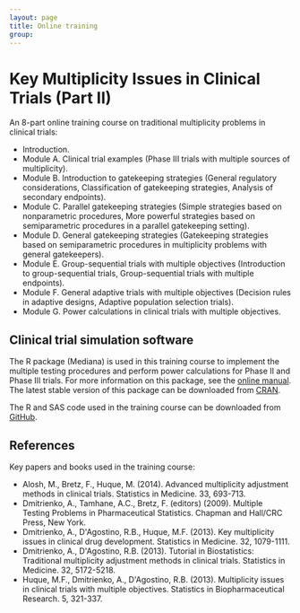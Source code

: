 ```yaml
---
layout: page
title: Online training
group: 
---
```


# Key Multiplicity Issues in Clinical Trials (Part II)

An 8-part online training course on traditional multiplicity problems in clinical trials:

* Introduction.
* Module A. Clinical trial examples (Phase III trials with multiple sources of multiplicity).
* Module B. Introduction to gatekeeping strategies (General regulatory considerations, Classification of gatekeeping strategies, Analysis of secondary endpoints).
* Module C. Parallel gatekeeping strategies (Simple strategies based on nonparametric procedures, More powerful strategies based on semiparametric procedures in a parallel gatekeeping setting).
* Module D. General gatekeeping strategies (Gatekeeping strategies based on semiparametric procedures in multiplicity problems with general gatekeepers).
* Module E. Group-sequential trials with multiple objectives (Introduction to group-sequential trials, Group-sequential trials with multiple endpoints).
* Module F. General adaptive trials with multiple objectives (Decision rules in adaptive designs, Adaptive population selection trials).
* Module G. Power calculations in clinical trials with multiple objectives.

## Clinical trial simulation software

The R package (Mediana) is used in this training course to implement the multiple testing procedures and perform power calculations for Phase II and Phase III trials. For more information on this package, see the [online manual](http://gpaux.github.io/Mediana). The latest stable version of this package can be downloaded from [CRAN](https://cran.r-project.org/web/packages/Mediana/index.html). 

The R and SAS code used in the training course can be downloaded from [GitHub](https://github.com/medianasoft/MultCompSAS).

## References

Key papers and books used in the training course:

* Alosh, M., Bretz, F., Huque, M. (2014). Advanced multiplicity adjustment methods in clinical trials. Statistics in Medicine. 33, 693-713.
* Dmitrienko, A., Tamhane, A.C., Bretz, F. (editors) (2009). Multiple Testing Problems in Pharmaceutical Statistics. Chapman and Hall/CRC Press, New York.
* Dmitrienko, A., D'Agostino, R.B., Huque, M.F. (2013). Key multiplicity issues in clinical drug development. Statistics in Medicine. 32, 1079-1111.
* Dmitrienko, A., D'Agostino, R.B. (2013). Tutorial in Biostatistics: Traditional multiplicity adjustment methods in clinical trials. Statistics in Medicine. 32, 5172-5218.
* Huque, M.F., Dmitrienko, A., D'Agostino, R.B. (2013). Multiplicity issues in clinical trials with multiple objectives. Statistics in Biopharmaceutical Research. 5, 321-337.